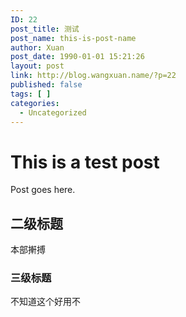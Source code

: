 ```yaml
---
ID: 22
post_title: 测试
post_name: this-is-post-name
author: Xuan
post_date: 1990-01-01 15:21:26
layout: post
link: http://blog.wangxuan.name/?p=22
published: false
tags: [ ]
categories:
  - Uncategorized
---
```

<h1>This is a test post</h1>
<p>Post goes here.</p>
<h2>二级标题</h2>
<p>本部搟搏</p>
<h3>三级标题</h3>
<p>不知道这个好用不</p>